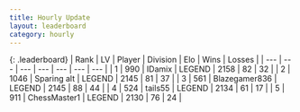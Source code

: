```yaml
---
title: Hourly Update
layout: leaderboard
category: hourly
---
```


{: .leaderboard}
| Rank | LV | Player | Division | Elo | Wins | Losses |
| --- | --- | --- | --- | --- | --- | --- |
| <span data-change="0">1</span> | 990 | <span title="ID: 357425">IDamix</span> | LEGEND | <span data-change="0">2158</span> | <span data-change="0">82</span> | <span data-change="0">32</span> |
| <span data-change="0">2</span> | 1046 | <span title="ID: 203132">Sparing alt</span> | LEGEND | <span data-change="0">2145</span> | <span data-change="0">81</span> | <span data-change="0">37</span> |
| <span data-change="3">3</span> | 561 | <span title="ID: 454722">Blazegamer836</span> | LEGEND | <span data-change="20">2145</span> | <span data-change="3">88</span> | <span data-change="0">44</span> |
| <span data-change="0">4</span> | 524 | <span title="ID: 170123">tails55</span> | LEGEND | <span data-change="0">2134</span> | <span data-change="0">61</span> | <span data-change="0">17</span> |
| <span data-change="0">5</span> | 911 | <span title="ID: 228528">ChessMaster1</span> | LEGEND | <span data-change="0">2130</span> | <span data-change="0">76</span> | <span data-change="0">24</span> |